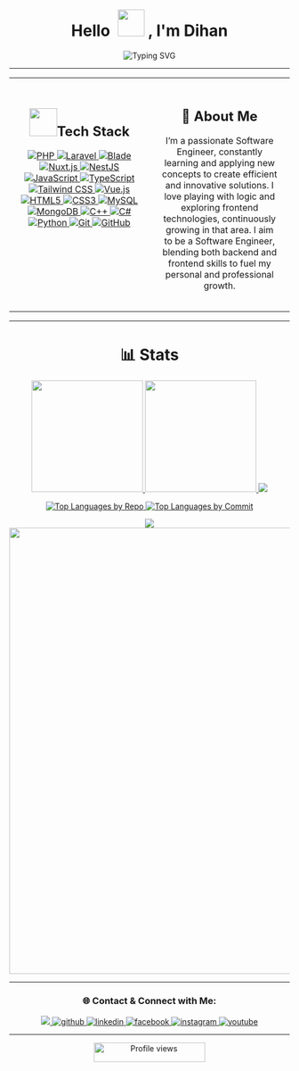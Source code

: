 <h1 align="center">Hello &nbsp;<a href="https://avipatilweb.ml/"><img src="https://github.com/KenanGain/KenanGain/blob/main/icons/wave.gif" width="48"></a> , I'm Dihan</h1>
<p align="center">
<img src="https://readme-typing-svg.herokuapp.com?font=Fira+Code&pause=10&color=9400D3&center=true&vCenter=true&width=435&lines=Developer;Gamer;Streamer;Photographer;Editor;" alt="Typing SVG" />
</p>

<hr>
<div align="center">
  <table style="width: 100%; border-collapse: collapse;">
    <tr>
      <td style="width: 50%; vertical-align: top; padding: 20px;">
        <h2 align="center"><img src="https://media2.giphy.com/media/QssGEmpkyEOhBCb7e1/giphy.gif?cid=ecf05e47a0n3gi1bfqntqmob8g9aid1oyj2wr3ds3mg700bl&rid=giphy.gif" width="50px" height="50px">Tech Stack</h2>
        <p align="center">
          <a href="https://www.php.net/">
            <img src="https://img.shields.io/badge/PHP-777BB4?style=for-the-badge&logo=php&logoColor=white" alt="PHP" />
          </a>
          <a href="https://laravel.com/">
            <img src="https://img.shields.io/badge/Laravel-F2A9B7?style=for-the-badge&logo=laravel&logoColor=white" alt="Laravel" />
          </a>
          <a href="https://laravel.com/docs/9.x/blade">
            <img src="https://img.shields.io/badge/Blade-FF8C00?style=for-the-badge&logo=laravel&logoColor=white" alt="Blade" />
          </a>
          <a href="https://nuxtjs.org/">
            <img src="https://img.shields.io/badge/Nuxt.js-00DC82?style=for-the-badge&logo=nuxt.js&logoColor=white" alt="Nuxt.js" />
          </a>
          <a href="https://nestjs.com/">
            <img src="https://img.shields.io/badge/NestJS-E0234E?style=for-the-badge&logo=nestjs&logoColor=white" alt="NestJS" />
          </a>
          <a href="https://www.javascript.com/">
            <img src="https://img.shields.io/badge/JavaScript-F7DF1E?style=for-the-badge&logo=javascript&logoColor=black" alt="JavaScript" />
          </a>
          <a href="https://www.typescriptlang.org/">
            <img src="https://img.shields.io/badge/TypeScript-3178C6?style=for-the-badge&logo=typescript&logoColor=white" alt="TypeScript" />
          </a>
          <a href="https://tailwindcss.com/">
            <img src="https://img.shields.io/badge/Tailwind%20CSS-38B2AC?style=for-the-badge&logo=tailwind-css&logoColor=white" alt="Tailwind CSS" />
          </a>
          <a href="https://vuejs.org/">
            <img src="https://img.shields.io/badge/Vue.js-4FC08D?style=for-the-badge&logo=vue.js&logoColor=white" alt="Vue.js" />
          </a>
          <a href="https://html.spec.whatwg.org/">
            <img src="https://img.shields.io/badge/HTML5-E34F26?style=for-the-badge&logo=html5&logoColor=white" alt="HTML5" />
          </a>
          <a href="https://www.w3.org/Style/CSS/">
            <img src="https://img.shields.io/badge/CSS3-1572B6?style=for-the-badge&logo=css3&logoColor=white" alt="CSS3" />
          </a>
          <a href="https://www.mysql.com/">
            <img src="https://img.shields.io/badge/MySQL-4479A1?style=for-the-badge&logo=mysql&logoColor=white" alt="MySQL" />
          </a>
          <a href="https://www.mongodb.com/">
            <img src="https://img.shields.io/badge/MongoDB-47A248?style=for-the-badge&logo=mongodb&logoColor=white" alt="MongoDB" />
          </a>
          <a href="https://isocpp.org/">
            <img src="https://img.shields.io/badge/C++-00599C?style=for-the-badge&logo=c%2B%2B&logoColor=white" alt="C++" />
          </a>
          <a href="https://docs.microsoft.com/en-us/dotnet/csharp/">
            <img src="https://img.shields.io/badge/C%23-239120?style=for-the-badge&logo=csharp&logoColor=white" alt="C#" />
          </a>
          <a href="https://www.python.org/">
            <img src="https://img.shields.io/badge/Python-3776AB?style=for-the-badge&logo=python&logoColor=white" alt="Python" />
          </a>
          <a href="https://git-scm.com/">
            <img src="https://img.shields.io/badge/Git-F05032?style=for-the-badge&logo=git&logoColor=white" alt="Git" />
          </a>
          <a href="https://github.com/">
            <img src="https://img.shields.io/badge/GitHub-181717?style=for-the-badge&logo=github&logoColor=white" alt="GitHub" />
          </a>
        </p>
      </td>
      <td style="width: 50%; vertical-align: top; padding: 20px;">
        <h2 align="center">🚀 About Me</h2>
        <p align="center">
          I’m a passionate Software Engineer, constantly learning and applying new concepts to create efficient and innovative solutions. I love playing with logic and exploring frontend technologies, continuously growing in that area. I aim to be a Software Engineer,                 blending both backend and frontend skills to fuel my personal and professional growth.
        </p>
      </td>
    </tr>
  </table>
</div>

<hr>

<h1 align="center">📊 Stats</h1>

<p align="center">
<a href="https://github.com/Rafeeuzzaman-Dihan">
  <img height="200em" src="https://github-readme-stats-eight-theta.vercel.app/api?username=Rafeeuzzaman-Dihan&show_icons=true&theme=algolia&include_all_commits=true&count_private=true"/>
  <img height="200em" src="https://github-readme-stats-eight-theta.vercel.app/api/top-langs/?username=Rafeeuzzaman-Dihan&layout=compact&langs_count=30&theme=algolia&count_private=true"/>
  <img src="https://github-readme-stats.vercel.app/api/wakatime?username=dihan&langs_count=10&theme=algolia&custom_title=Coding%20Times%20(since%20January%2024%20,%202025)"/>
</a>
</p>

<p align="center">
<a href="https://github.com/Rafeeuzzaman-Dihan">
  <img src="https://github-profile-summary-cards.vercel.app/api/cards/repos-per-language?username=Rafeeuzzaman-Dihan&theme=algolia&hide_border=true" alt="Top Languages by Repo" />
  <img src="https://github-profile-summary-cards.vercel.app/api/cards/most-commit-language?username=Rafeeuzzaman-Dihan&theme=algolia&hide_border=true" alt="Top Languages by Commit" />
</a>
</p>

<div align="center">
  <img src="https://streak-stats.demolab.com/?user=Rafeeuzzaman-Dihan&theme=algolia" />
  <img width="800" src="https://github-profile-summary-cards.vercel.app/api/cards/profile-details?username=Rafeeuzzaman-Dihan&theme=algolia&hide_border=true">
</div>

<hr>

<h3 align="center">🌐 Contact & Connect with Me:</h3>

<div align="center">
  <a href="mailto:rafeeuzzamandihan@gmail.com">
    <img src="https://img.shields.io/badge/Gmail-D14836?style=for-the-badge&logo=gmail&logoColor=white"/>
  </a>
  <a href="https://github.com/Rafeeuzzaman-Dihan" target="_blank">
    <img src="https://img.shields.io/badge/github-%2324292e.svg?&style=for-the-badge&logo=github&logoColor=white" alt="github" />
  </a>
  <a href="https://www.linkedin.com/in/rafeeuzzaman-dihan/" target="_blank">
    <img src="https://img.shields.io/badge/linkedin-%231E77B5.svg?&style=for-the-badge&logo=linkedin&logoColor=white" alt="linkedin" />
  </a>
  <a href="https://www.facebook.com/rafeeuzzamandihan/" target="_blank">
    <img src="https://img.shields.io/badge/facebook-%234E5D94.svg?&style=for-the-badge&logo=facebook&logoColor=white" alt="facebook" />
  </a>
  <a href="https://www.instagram.com/rz.dihan" target="_blank">
    <img src="https://img.shields.io/badge/instagram-%23E4405F.svg?&style=for-the-badge&logo=instagram&logoColor=white" alt="instagram" />
  </a>
  <a href="https://www.youtube.com/@ViRUStheRAGE" target="_blank">
    <img src="https://img.shields.io/badge/youtube-%23FF0000.svg?&style=for-the-badge&logo=youtube&logoColor=white" alt="youtube" />
  </a>
</div>

<hr>

<p align="center">
  <img src="https://komarev.com/ghpvc/?username=Rafeeuzzaman-Dihan&color=blue&style=flat-square&label=Profile+Views" alt="Profile views" width="200" height="35">
</p>

